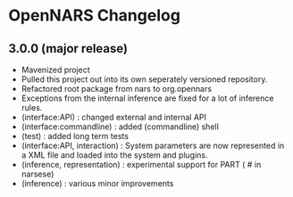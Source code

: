# OpenNARS Changelog

## 3.0.0 (major release)

* Mavenized project
* Pulled this project out into its own seperately versioned repository.
* Refactored root package from nars to org.opennars
* Exceptions from the internal inference are fixed for a lot of inference rules.
* (interface:API) : changed external and internal API
* (interface:commandline) : added (commandline) shell
* (test) : added long term tests
* (interface:API, interaction) : System parameters are now represented in a XML file and loaded into the system and plugins.
* (inference, representation) : experimental support for PART (  # in narsese)
* (inference) : various minor improvements

